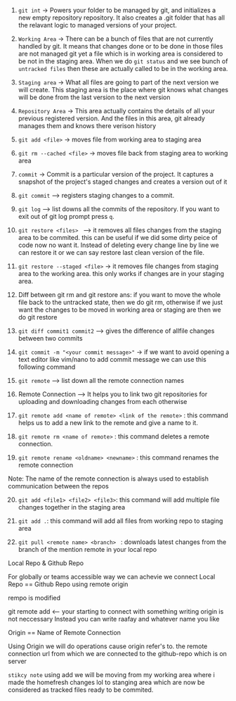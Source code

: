 1. `git int` -> Powers your folder to be managed by git, and initializes a new empty repository
repository. It also creates a .git folder that has all the relavant logic to managed
versions of your project.


2. `Working Area` -> There can be a bunch of files that are not currently handled by git.
It means that changes done or to be done in those files are not managed
git yet a file which is in working area is considered to be not in the staging area.
When we do `git status` and we see bunch of `untracked files` then these are actually called to be in the working area.


3. `Staging area` -> What all files are going to part of the next version we will create.
This staging area is the place where git knows what changes will be done from the
last version to the next version


4. `Repository Area` -> This area actually contains the details of all your previous registered version.
And the files in this area, git already manages them and knows there verison history



5. `git add <file>` -> moves file from working area to staging area


6. `git rm --cached <file>` -> moves file back from staging area to working area


7. `commit` -> Commit is a particular version of the project. It captures a snapshot of the project's staged
changes and creates a version out of it


8. `git commit` --> registers staging changes to a commit.


9. `git log` --> list downs all the commits of the repository. If you want to exit out of git log prompt
press `q`.


10. `git restore <files> ` --> it removes all files changes from the staging area to be commited.
this can be useful if we did some dirty peice of code now no want it. Instead of deleting every change line by line we can restore it
or we can say restore last clean version of the file.


11. `git restore --staged <file>` -> it removes file changes from staging area to the working area.
this only works if changes are in your staging area.

12. Diff between git rm and git restore
ans: if you want to move the whole file back to the untracked state, then we do git rm,
otherwise if we just want the changes to be moved in working area or staging are then we do git restore

13. `git diff commit1 commit2` --> gives the difference of allfile changes between two commits

14. `git commit -m "<your commit message>"` -> if we want to avoid opening a text editor like vim/nano to add commit message we can use 
this following command  


15. `git remote` --> list down all the remote connection names


16. Remote Connection --> It helps you to link two git repositories for uploading and downloading changes
from each otherwise


17. `git remote add <name of remote> <link of the remote>` : this command helps us to add a new link to the remote and give a name to it.



18. `git remote rm <name of remote>` : this command deletes a remote connection.


19. `git remote rename <oldname> <newname>` : this command renames the remote connection


Note: The name of the remote connection is always used to establish communication between the repos


20. `git add <file1> <file2> <file3>`: this command will add multiple file changes together in the staging area


21. `git add .`: this command will add all files from working repo to staging area


22. `git pull <remote name> <branch> ` : downloads latest changes from the branch of the mention remote in your local repo




Local Repo & Github Repo

For globally or teams accessible way we can achevie we 
connect Local Repo == Github Repo
using remote origin

rempo is modified

git remote add <-- your starting to connect with something 
writing origin is not neccessary Instead you can write
raafay and whatever name you like

Origin == Name of Remote Connection

Using Origin we will do operations cause origin refer's to.
the remote connection url from which we are connected to the github-repo which is on server


`stikcy note`
using add we will be moving from my working area where i made the homefresh changes lol
to stanging area which are now be considered as tracked files ready to be commited.
